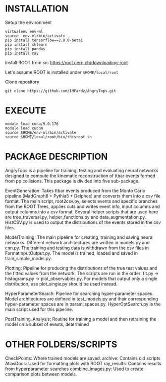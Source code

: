 INSTALLATION
======================================================================

Setup the environment

```
virtualenv env-ml
source  env-ml/bin/activate
pip install tensorflow==2.0.0-beta1
pip install sklearn
pip install pandas
pip install ray
```

Install ROOT from src
https://root.cern.ch/downloading-root

Let's assume ROOT is installed under ```$HOME/local/root```

Clone repository

```
git clone https://github.com/IMFardz/AngryTops.git
```

EXECUTE
======================================================================

```
module load cuda/9.0.176
module load cudnn
source $HOME/env-ml/bin/activate
source $HOME/local/root/bin/thisroot.sh
```

PACKAGE DESCRIPTION
======================================================================
AngryTops is a pipeline for training, testing and evaluating neural networks
designed to compute the kinematic reconstruction of ttbar events formed from pp
collisions. This package is divided into five sub-package.

EventGeneration:
Takes ttbar events produced from the Monto Carlo pipeline
(MadGraph8 + Pythia5 + Delphes) and converts them into a csv file format. The
main script, root2csv.py, selects events and specific branches from the ROOT
Trees, applies cuts and writes event info, input columns and output columns into
a csv format. Several helper scripts that are used here are tree_traversal.py,
helper_functions.py and data_augmentation.py. HistCSV.py is used to output the
distributions of the events stored in the csv files.

ModelTraining:
The main pipeline for creating, training and saving neural networks. Different
network architectures are written in models.py and cnn.py. The training and
testing data is withdrawn from the csv files in FormatInputOutput.py. The model
is trained, loaded and saved in train_simple_model.py.

Plotting:
Pipeline for producing the distributions of the true test values and the fitted
values from the network. The scripts are run in the order:
fit.py -> histograms.py -> plot_observables.py. For models that output only a
single distribution, use plot_single.py should be used instead.

HyperParameterSearch:
Pipeline for searching hyper-parameter spaces. Model architectures are defined in
test_models.py and their corresponding hyper-parameter spaces are in
param_spaces.py. HyperOptSearch.py is the main script used for this pipeline.

PostTraining_Analysis:
Routine for training a model and then retraining the model on a subset of
events, determined

OTHER FOLDERS/SCRIPTS
======================================================================
CheckPoints: Where trained models are saved.
archive: Contains old scripts
AtlasDocs: Used for formatting plots with ROOT
ray_results: Contains results from hyperparameter searches
combine_images.py: Used to create comparison plots between models. 
